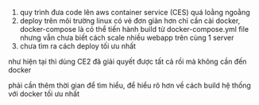 1. quy trình đưa code lên aws container service (CES) quá loằng ngoằng
2. deploy trên môi trường linux có vẻ đơn giản hơn
chỉ cần cài docker, docker-compose là có thể tiến hành build từ docker-compose.yml file
nhưng vẫn chưa biết cách scale nhiều webapp trên cùng 1 server
3. chưa tìm ra cách deploy tối ưu nhất

như hiện tại thì dùng CE2 đã giải quyết được tất cả rồi mà không cần đến docker

phải cần thêm thời gian để tìm hiểu, để hiểu rõ hơn về cách build hệ thống với docker tối ưu nhất